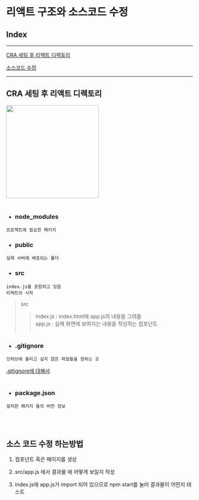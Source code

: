 # 리액트 구조와 소스코드 수정

## Index

---

[CRA 세팅 후 리액트 디렉토리](#cra-세팅-후-리액트-디렉토리)

[소스코드 수정](#소스-코드-수정-하는방법)

---

## CRA 세팅 후 리액트 디렉토리

<img src = "/Users/yuseunghwan/Desktop/TIL/images/리액트 디렉토리 구조.jpg" width = "250px" height = "250px">
<br></br>

- ### node_modules

```
프로젝트에 필요한 패키지
```

- ### public

```
실제 서버에 배포되는 폴더
```

- ### src

```
index.js를 포함하고 있음
리액트의 시작
```

> src
>
> > index.js : index.html에 app.js의 내용을 그려줌  
> > app.js : 실제 화면에 보여지는 내용을 작성하는 컴포넌트
> > <br></br>

- ### .gitignore

```
깃허브에 올리고 싶지 않은 파일들을 정하는 곳
```

[.gitignore에 대해서](/GitHub/Git%EC%82%AC%EC%9A%A9%EB%B2%95/gitignore.md)
<br></br>

- ### package.json

```
설치한 패키지 들의 버전 정보
```

<br></br>

## 소스 코드 수정 하는방법

1. 컴포넌트 혹은 페이지를 생성

2. src/app.js 에서 결과물 에 어떻게 보일지 작성

3. index.js에 app.js가 import 되어 있으므로 npm start를 눌러 결과물이 어떤지 테스트
